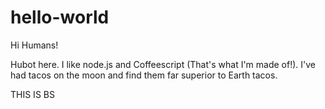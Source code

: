 hello-world
===========

Hi Humans!

Hubot here. I like node.js and Coffeescript (That's what I'm made of!).
I've had tacos on the moon and find them far superior to Earth tacos.

THIS IS BS
